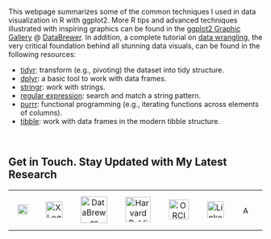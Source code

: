 This webpage summarizes some of the common techniques I used in data visualization in R with ggplot2. More R tips and advanced techniques illustrated with inspiring graphics can be found in the [ggplot2 Graphic Gallery](https://www.databrewer.co/R/gallery) @ [DataBrewer](https://www.databrewer.co/). In addition, a complete tutorial on [data wrangling](https://www.databrewer.co/R/data-wrangling), the very critical foundation behind all stunning data visuals, can be found in the following resources:

  - [tidyr](https://www.databrewer.co/R/data-wrangling/tidyr/introduction): transform (e.g., pivoting) the dataset into tidy structure.
  - [dplyr](https://www.databrewer.co/R/data-wrangling/dplyr/0-introduction): a basic tool to work with data frames.     
  - [stringr](https://www.databrewer.co/R/data-wrangling/stringr/0-introduction): work with strings. 
  - [regular expression](https://www.databrewer.co/R/data-wrangling/regular-expression/0-introduction): search and match a string pattern.
  - [purrr](https://www.databrewer.co/R/data-wrangling/purrr/introduction): functional programming (e.g., iterating functions across elements of columns).
  - [tibble](https://www.databrewer.co/R/data-wrangling/tibble/introduction): work with data frames in the modern tibble structure.

<br>

## Get in Touch. Stay Updated with My Latest Research

<table style="border-collapse: collapse; width: 100%; border: 0; border-spacing: 0;">
  <tr>
    <td style="border: none;" align="center">
      <a href="https://medium.com/@yuanbo.faith">
        <img src="https://upload.wikimedia.org/wikipedia/commons/0/0d/Medium_%28website%29_logo.svg" alt="Medium Logo" style="height: 20px; max-width: 100px; margin: 10px;">
      </a>
    </td>
    <td style="border: none;" align="center">
      <a href="https://x.com/yuanbogeneral">
        <img src="https://upload.wikimedia.org/wikipedia/commons/c/ce/X_logo_2023.svg" alt="X Logo" style="height: 33px; max-width: 100px; margin: 10px;">
      </a>
    </td>
    <td style="border: none;" align="center">
      <a href="https://www.databrewer.co/">
        <img src="https://upload.wikimedia.org/wikipedia/commons/b/b8/DataBrewer.png" alt="DataBrewer Logo" style="height: 53px; max-width: 100px; margin: 10px;">
      </a>
    </td>
    <td style="border: none;" align="center">
      <a href="https://connects.catalyst.harvard.edu/Profiles/display/Person/193422">
        <img src="https://upload.wikimedia.org/wikipedia/en/1/18/Harvard_shield-Public_Health.png" alt="Harvard Public Health Logo" style="height: 50px; max-width: 100px; margin: 10px;">
      </a>
    </td>
    <td style="border: none;" align="center">
      <a href="https://orcid.org/0000-0003-0222-8095">
        <img src="https://upload.wikimedia.org/wikipedia/commons/0/06/ORCID_iD.svg" alt="ORCID Logo" style="height: 40px; max-width: 100px; margin: 10px;">
      </a>
    </td>
    <td style="border: none;" align="center">
      <a href="https://www.linkedin.com/in/bo-yuan-amazing/">
        <img src="https://upload.wikimedia.org/wikipedia/commons/c/ca/LinkedIn_logo_initials.png" alt="LinkedIn Logo" style="height: 33px; max-width: 100px; margin: 10px;">
      </a>
    </td>
    <td style="border: none;" align="center">
      <a href="https://harvard.academia.edu/BYuan">
        <img src="https://upload.wikimedia.org/wikipedia/commons/a/a0/Academia.edu_logo.svg" alt="Academia Logo" style="height: 15px; max-width: 100px; margin: 10px;">
      </a>
    </td>
    <td style="border: none;" align="center">
      <a href="https://scholar.google.com/citations?user=aFh0570AAAAJ&hl=en">
        <img src="https://static-00.iconduck.com/assets.00/google-scholar-icon-2048x2048-sjbhklt7.png" alt="Google Scholar" style="height: 35px; max-width: 100px; margin: 10px;">
      </a>
    </td>
  </tr>
</table>

  
